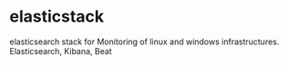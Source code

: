 # elasticstack
elasticsearch stack for Monitoring of linux and windows infrastructures. Elasticsearch, Kibana, Beat
